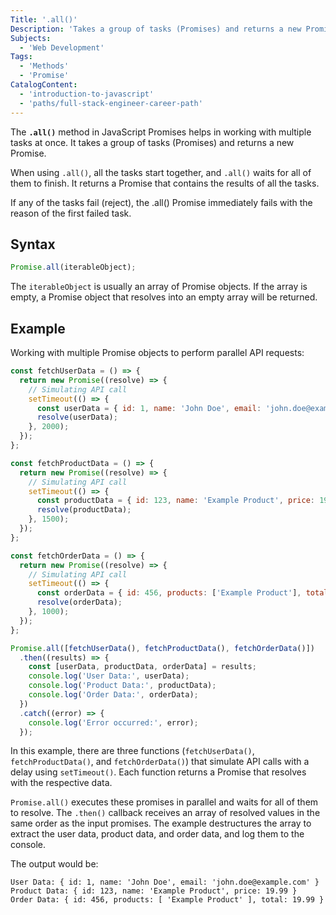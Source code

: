 ```yaml
---
Title: '.all()'
Description: 'Takes a group of tasks (Promises) and returns a new Promise.'
Subjects:
  - 'Web Development'
Tags:
  - 'Methods'
  - 'Promise'
CatalogContent:
  - 'introduction-to-javascript'
  - 'paths/full-stack-engineer-career-path'
---
```


The **`.all()`** method in JavaScript Promises helps in working with multiple tasks at once. It takes a group of tasks (Promises) and returns a new Promise.

When using `.all()`, all the tasks start together, and `.all()` waits for all of them to finish. It returns a Promise that contains the results of all the tasks.

If any of the tasks fail (reject), the .all() Promise immediately fails with the reason of the first failed task.

## Syntax

```js
Promise.all(iterableObject);
```

The `iterableObject` is usually an array of Promise objects. If the array is empty, a Promise object that resolves into an empty array will be returned.

## Example

Working with multiple Promise objects to perform parallel API requests:

```js
const fetchUserData = () => {
  return new Promise((resolve) => {
    // Simulating API call
    setTimeout(() => {
      const userData = { id: 1, name: 'John Doe', email: 'john.doe@example.com' };
      resolve(userData);
    }, 2000);
  });
};

const fetchProductData = () => {
  return new Promise((resolve) => {
    // Simulating API call
    setTimeout(() => {
      const productData = { id: 123, name: 'Example Product', price: 19.99 };
      resolve(productData);
    }, 1500);
  });
};

const fetchOrderData = () => {
  return new Promise((resolve) => {
    // Simulating API call
    setTimeout(() => {
      const orderData = { id: 456, products: ['Example Product'], total: 19.99 };
      resolve(orderData);
    }, 1000);
  });
};

Promise.all([fetchUserData(), fetchProductData(), fetchOrderData()])
  .then((results) => {
    const [userData, productData, orderData] = results;
    console.log('User Data:', userData);
    console.log('Product Data:', productData);
    console.log('Order Data:', orderData);
  })
  .catch((error) => {
    console.log('Error occurred:', error);
  });

```
In this example, there are three functions (`fetchUserData()`, `fetchProductData()`, and `fetchOrderData()`) that simulate API calls with a delay using `setTimeout()`. Each function returns a Promise that resolves with the respective data.

`Promise.all()` executes these promises in parallel and waits for all of them to resolve. The `.then()` callback receives an array of resolved values in the same order as the input promises. The example destructures the array to extract the user data, product data, and order data, and log them to the console.

The output would be:

```plaintext
User Data: { id: 1, name: 'John Doe', email: 'john.doe@example.com' }
Product Data: { id: 123, name: 'Example Product', price: 19.99 }
Order Data: { id: 456, products: [ 'Example Product' ], total: 19.99 }
```
